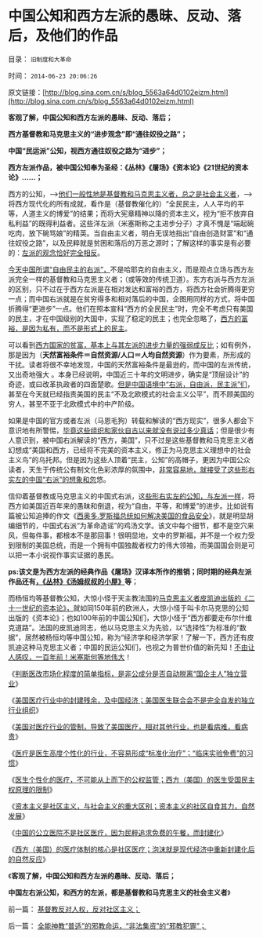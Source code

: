 # 中国公知和西方左派的愚昧、反动、落后，及他们的作品

目录： `旧制度和大革命` 

时间： `2014-06-23 20:06:26` 

原文链接：[http://blog.sina.com.cn/s/blog_5563a64d0102eizm.html](http://blog.sina.com.cn/s/blog_5563a64d0102eizm.html)

**客观了解，中国公知和西方左派的愚昧、反动、落后；**

**西方基督教和马克思主义的“进步观念”即“通往奴役之路”；**

**中国“民运派”公知，视西方通往奴役之路为“进步”；**

**西方左派作品，被中国公知奉为圣经：《丛林》《屠场》《资本论》《21世纪的资本论》……；**



西方的公知，——>[他们一般性地是基督教和马克思主义者，总之是社会主义者](../../../2011/3/23/西方传统文化的愚昧落后.md)，——>将西方现代化的所有成就，看作是（基督教催化的）“全民民主，人人平均的平等，人道主义的博爱”的结果；而将大宪章精神以降的资本主义，视为“拒不放弃自私利益”的既得利益者。这些洋左派（米塞斯称之主进步分子）才真不愧是“端起碗吃肉，放下碗骂娘”的精英。当自由主义者，明白无误地指出“自由创造财富”和“通往奴役之路”，以及民粹就是贫困和落后的万恶之源时；了解这样的事实是有必要的：[左派的观念恰好完全相反](../../../2012/5/30/苏联的崩溃不是悲剧；苏联本身就是悲剧；.md)。

[今天中国所谓“自由民主的右派”，](../../../2012/2/9/土左和洋右的五四精神和民粹冲击波的革命.md)不是哈耶克的自由主义，而是观点立场与西方左派完全一样的基督教和马克思主义者；（或等效的传统卫道）。东方右派与西方左派的区别，只不过在于西方左派是在相对发达和富裕的西方，将西方社会折腾得更穷一点；而中国右派就是在贫穷得多和相对落后的中国，企图用同样的方式，将中国折腾得“更进步”一点。他们在照本宣科“西方的全民民主”时，完全不考虑只有美国的民主，才在中国级别的大国中，实现了稳定的民主；也完全忽略了，[西方的富裕，是因为私有，而不是形式上的民主](../../../2012/1/3/阿罗定理“愚民总是大多数”与民主素质无关.md)。

可以看到[西方国家的贫富，基本上与其左派的进步力量的强弱成反比](../../../2011/9/29/欧洲文化代表了西方的愚昧和反动；以色列的隐患.md)；如有例外，那是因为（**天然富裕条件＝自然资源/人口＝人均自然资源**）作为要素，所形成的干扰。读者将很不幸地发现，中国的天然富裕条件是最逊的，而中国的左派传统，又出奇地强大
。本身已经说明，中国近三十年的文明进步，确实是“顶层设计”的奇迹，或曰改革执政者的四面楚歌。[但是中国语境中“右派，自由派，民主派”们](../../../2012/11/30/资本主义不扩张，“民主外援”靠不住！.md)，甚至在今天就已经指责美国的民主“不及北欧模式的社会主义公平”，而不顾美国的穷人，甚至不亚于北欧模式中的中产阶级。

如果是中国的官方或者左派（马恩毛狗）转载和解读的“西方现实”，很多人都会下意识地有所警惕，[毕竟这些组织和家伙自古以来就没有说过多少真话](../../../2010/10/17/唯实求真打破谎言的大厦.md)；但是很少有人意识到，被中国右派解读的“西方，美国”，只不过是这些基督教和马克思主义者幻想成“美国和西方，已经将不完美的资本主义，修正为马克思主义理想中的社会主义鸟”的乌托邦。但是因为这些人顶着“民主，公知”的高帽子，更因为中国公众读者，天生于传统公有制文化色彩浓厚的氛围中，[非常容易地，就接受了这些形右实左的中国“右派”的想象和忽](../../../2011/7/18/明确美式民主优越性，否定“全面西化”.md)悠。

信仰着基督教或马克思主义的中国式右派，这[些形右实左的公知，与左派一样](../../../2011/4/5/西方洋五毛专门坑害后进社会.md)，将西方如美国近百年来的愚昧和倒退，视为“自由，平等，和博爱”的进步。比如说有篇被公知追捧的作文《[西奥多.罗斯福总统如何解决美国的食品安全](http://blog.sina.com.cn/s/blog_5e5439720101bxf2.html)》，就是明显胡编细节的，中国式右派“为革命造谣”的鸡汤文学。该文中每个细节，都不是空穴来风，但每件事，都根本不是那回事！很明显地，文中的罗斯福，并不是一个权力受到限制的美国总统，而是一个拥有中国独裁者权力的伟大领袖，而美国国会则是可以把一本小说视作事实证据的愚民。

**ps:该文是为西方左派的经典作品《屠场》汉译本所作的推销；同时期的经典左派作品还有[，《丛林》《汤姆叔叔的小屋》](../../../2011/6/10/汤姆叔叔竭斯底里的小屋和丛林.md)等**；

而杨恒均等基督教公知，大惊小怪于天主教法国的[马克思主义者皮凯迪出版的《二十一世纪的资本论》，](http://blog.sina.com.cn/s/blog_48c00fbb0102e8a6.html)就如同150年前的欧洲人，大惊小怪于叫卡尔马克思的公知出版的《资本论》；也如100年前的中国公知们，大惊小怪于“西方都要走布尔什维克道路”。法国的皮凯迪同志，他以马克思主义为先验，以“选择性”为标准的“数据”，居然被杨恒均等中国公知，称为“经济学和经济学家！了解一下，西方还有皮凯迪这种马克思主义者；中国的民运公知们，也视之为普世价值的新先知！[不由让人感叹，一百年前！米塞斯何等地伟大](../../../2011/2/7/向伟大的Ludwig米塞斯致敬！.md)！

《[判断医改市场化程度的简单指标，是非公成分是否自动脱离“国企主人”独立营业](../../../2014/5/15/判断医改市场化程度的简单指标.md)》

《[美国医疗行业中的封建残余，及中国经济；美国医生联合会不是完全自发的独立行业组织](../../../2014/6/12/美国医疗行业中的封建残余，及中国经济.md)》

《[美国对医疗行业的管制，导致了美国医疗，相对其他行业，也是看病难，看病贵](../../../2014/6/12/美国也是从传统中脱胎的社会，美国也有愚昧的恶法.md)》

《[医疗是医生高度个性化的行业，不容易形成“标准化治疗”；“临床实验免费”的习惯](../../../2014/6/14/为什么美国医生联合会，不象FDA／SEC般的“标准认证”的“监管”？.md)》

《[医生个性化的医疗，不可能从上而下的公权监管；西方（美国）的医生受国民主权原理的限制](../../../2014/6/16/西方（美国）医生受国民主权原理的限制，(社会主义vs社区主义).md)》

《[资本主义是社区主义，与社会主义的重大区别；资本主义的社区自食其力，自然发展](../../../2014/6/19/资本主义是社区主义，与社会主义的重大区别.md)》

《[中国的公立医院不是社区医疗，因为民粹追求免费的午餐，而封建化](../../../2014/6/20/西方社区的医疗和制度，及中国医疗的封建化原因.md)》

《[西方（美国）的医疗体制的核心是社区医疗；泡沫就是现代经济中重新封建化后的自然反应](../../../2014/6/22/西方（美国）的医疗体制的核心是社区医疗；.md)》

《**客观了解，中国公知和西方左派的愚昧、反动、落后；**

**中国左右派公知，和西方的左派，都是基督教和马克思主义的社会主义者**》

前一篇： [基督教反对人权，反对社区主义；](../../../2014/6/24/基督教反对人权，反对社区主义；.md)

后一篇： [全能神教“普适”的邪教命运，“非法集资”的“邪教犯罪”；](../../../2014/6/23/全能神教“普适”的邪教命运，“非法集资”的“邪教犯罪”；.md)

